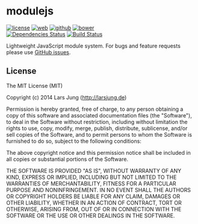 # modulejs

[![license][license-img]][github] [![web][web-img]][web] [![github][github-img]][github] [![bower][bower-img]][github]
<br>
[![Dependencies Status][david-img]][david] [![Build Status][travis-img]][travis]

Lightweight JavaScript module system.
For bugs and feature requests please use [GitHub issues][github-issues].


## License
The MIT License (MIT)

Copyright (c) 2014 Lars Jung (http://larsjung.de)

Permission is hereby granted, free of charge, to any person obtaining a copy
of this software and associated documentation files (the "Software"), to deal
in the Software without restriction, including without limitation the rights
to use, copy, modify, merge, publish, distribute, sublicense, and/or sell
copies of the Software, and to permit persons to whom the Software is
furnished to do so, subject to the following conditions:

The above copyright notice and this permission notice shall be included in
all copies or substantial portions of the Software.

THE SOFTWARE IS PROVIDED "AS IS", WITHOUT WARRANTY OF ANY KIND, EXPRESS OR
IMPLIED, INCLUDING BUT NOT LIMITED TO THE WARRANTIES OF MERCHANTABILITY,
FITNESS FOR A PARTICULAR PURPOSE AND NONINFRINGEMENT. IN NO EVENT SHALL THE
AUTHORS OR COPYRIGHT HOLDERS BE LIABLE FOR ANY CLAIM, DAMAGES OR OTHER
LIABILITY, WHETHER IN AN ACTION OF CONTRACT, TORT OR OTHERWISE, ARISING FROM,
OUT OF OR IN CONNECTION WITH THE SOFTWARE OR THE USE OR OTHER DEALINGS IN
THE SOFTWARE.


[web]: http://larsjung.de/modulejs/
[github]: https://github.com/lrsjng/modulejs
[david]: https://david-dm.org/lrsjng/modulejs
[travis]: https://travis-ci.org/lrsjng/modulejs
[github-issues]: https://github.com/lrsjng/modulejs/issues

[license-img]: http://img.shields.io/badge/license-MIT-a0a060.svg?style=flat-square
[web-img]: http://img.shields.io/badge/web-larsjung.de/modulejs-a0a060.svg?style=flat-square
[github-img]: http://img.shields.io/badge/github-lrsjng/modulejs-a0a060.svg?style=flat-square
[bower-img]: http://img.shields.io/badge/bower-modulejs-a0a060.svg?style=flat-square

[david-img]: http://img.shields.io/david/lrsjng/modulejs.svg?style=flat-square
[travis-img]: http://img.shields.io/travis/lrsjng/modulejs.svg?style=flat-square
